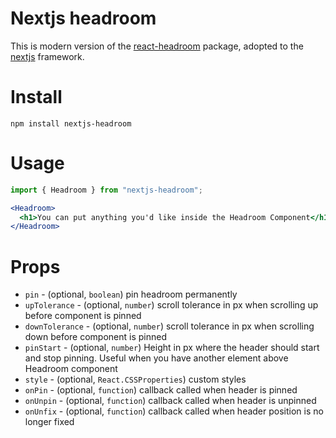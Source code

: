 # Nextjs headroom

This is modern version of the [react-headroom](https://www.npmjs.com/package/react-headroom) package, adopted to the [nextjs](https://nextjs.org/) framework.

# Install

`npm install nextjs-headroom`

# Usage

```jsx
import { Headroom } from "nextjs-headroom";

<Headroom>
  <h1>You can put anything you'd like inside the Headroom Component</h1>
</Headroom>
```

# Props

- `pin` - (optional, `boolean`) pin headroom permanently
- `upTolerance` - (optional, `number`) scroll tolerance in px when scrolling up before component is pinned
- `downTolerance` - (optional, `number`) scroll tolerance in px when scrolling down before component is pinned
- `pinStart` - (optional, `number`) Height in px where the header should start and stop pinning. Useful when you have another element above Headroom component
- `style` - (optional, `React.CSSProperties`) custom styles
- `onPin` -  (optional, `function`) callback called when header is pinned
- `onUnpin` -  (optional, `function`) callback called when header is unpinned
- `onUnfix` - (optional, `function`) callback called when header position is no longer fixed
